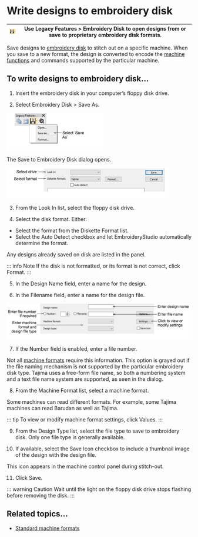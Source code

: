 # Write designs to embroidery disk

| ![EmbroideryDisk00044.png](assets/EmbroideryDisk00044.png) | Use Legacy Features > Embroidery Disk to open designs from or save to proprietary embroidery disk formats. |
| ---------------------------------------------------------- | ---------------------------------------------------------------------------------------------------------- |

Save designs to [embroidery disk](../../glossary/glossary#embroidery-disk) to stitch out on a specific machine. When you save to a new format, the design is converted to encode the [machine functions](../../glossary/glossary) and commands supported by the particular machine.

## To write designs to embroidery disk...

1. Insert the embroidery disk in your computer’s floppy disk drive.

2. Select Embroidery Disk > Save As.

![LegacyFeaturesEmbroideryDisk00045.png](assets/LegacyFeaturesEmbroideryDisk00045.png)

The Save to Embroidery Disk dialog opens.

![output00048.png](assets/output00048.png)

3. From the Look In list, select the floppy disk drive.

4. Select the disk format. Either:

- Select the format from the Diskette Format list.
- Select the Auto Detect checkbox and let EmbroideryStudio automatically determine the format.

Any designs already saved on disk are listed in the panel.

::: info Note
If the disk is not formatted, or its format is not correct, click Format.
:::

5. In the Design Name field, enter a name for the design.

6. In the Filename field, enter a name for the design file.

![output00051.png](assets/output00051.png)

7. If the Number field is enabled, enter a file number.

Not all [machine formats](../../glossary/glossary) require this information. This option is grayed out if the file naming mechanism is not supported by the particular embroidery disk type. Tajima uses a free-form file name, so both a numbering system and a text file name system are supported, as seen in the dialog.

8. From the Machine Format list, select a machine format.

Some machines can read different formats. For example, some Tajima machines can read Barudan as well as Tajima.

::: tip
To view or modify machine format settings, click Values.
:::

9. From the Design Type list, select the file type to save to embroidery disk. Only one file type is generally available.

10. If available, select the Save Icon checkbox to include a thumbnail image of the design with the design file.

This icon appears in the machine control panel during stitch-out.

11. Click Save.

::: warning Caution
Wait until the light on the floppy disk drive stops flashing before removing the disk.
:::

## Related topics...

- [Standard machine formats](../../Setup/machines/Standard_machine_formats)
